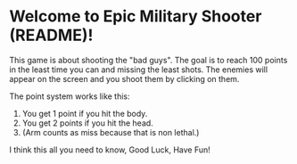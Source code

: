 Welcome to Epic Military Shooter (README)!
=================================================

This game is about shooting the "bad guys".
The goal is to reach 100 points in the least time you can and missing the least shots.
The enemies will appear on the screen and you shoot them by clicking on them.

The point system works like this:
1. You get 1 point if you hit the body.
2. You get 2 points if you hit the head.
3. (Arm counts as miss because that is non lethal.)

I think this all you need to know, Good Luck, Have Fun!
    